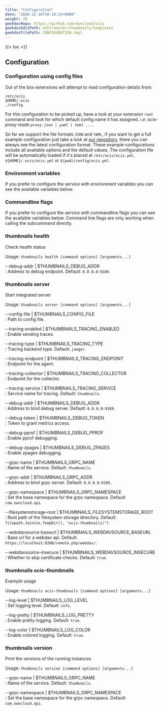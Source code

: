 ```yaml
---
title: "Configuration"
date: "2020-12-16T10:18:25+0000"
weight: 20
geekdocRepo: https://github.com/owncloud/ocis
geekdocEditPath: edit/master/thumbnails/templates
geekdocFilePath: CONFIGURATION.tmpl
---
```


{{< toc >}}

## Configuration

### Configuration using config files

Out of the box extensions will attempt to read configuration details from:

```console
/etc/ocis
$HOME/.ocis
./config
```

For this configuration to be picked up, have a look at your extension `root` command and look for which default config name it has assigned. *i.e: ocis-proxy reads `proxy.json | yaml | toml ...`*.

So far we support the file formats `JSON` and `YAML`, if you want to get a full example configuration just take a look at [our repository](https://github.com/owncloud/ocis/tree/master/config), there you can always see the latest configuration format. These example configurations include all available options and the default values. The configuration file will be automatically loaded if it's placed at `/etc/ocis/ocis.yml`, `${HOME}/.ocis/ocis.yml` or `$(pwd)/config/ocis.yml`.

### Environment variables

If you prefer to configure the service with environment variables you can see the available variables below.

### Commandline flags

If you prefer to configure the service with commandline flags you can see the available variables below. Command line flags are only working when calling the subcommand directly.

### thumbnails health

Check health status

Usage: `thumbnails health [command options] [arguments...]`

--debug-addr | $THUMBNAILS_DEBUG_ADDR  
: Address to debug endpoint. Default: `0.0.0.0:9189`.

### thumbnails server

Start integrated server

Usage: `thumbnails server [command options] [arguments...]`

--config-file | $THUMBNAILS_CONFIG_FILE  
: Path to config file.

--tracing-enabled | $THUMBNAILS_TRACING_ENABLED  
: Enable sending traces.

--tracing-type | $THUMBNAILS_TRACING_TYPE  
: Tracing backend type. Default: `jaeger`.

--tracing-endpoint | $THUMBNAILS_TRACING_ENDPOINT  
: Endpoint for the agent.

--tracing-collector | $THUMBNAILS_TRACING_COLLECTOR  
: Endpoint for the collector.

--tracing-service | $THUMBNAILS_TRACING_SERVICE  
: Service name for tracing. Default: `thumbnails`.

--debug-addr | $THUMBNAILS_DEBUG_ADDR  
: Address to bind debug server. Default: `0.0.0.0:9189`.

--debug-token | $THUMBNAILS_DEBUG_TOKEN  
: Token to grant metrics access.

--debug-pprof | $THUMBNAILS_DEBUG_PPROF  
: Enable pprof debugging.

--debug-zpages | $THUMBNAILS_DEBUG_ZPAGES  
: Enable zpages debugging.

--grpc-name | $THUMBNAILS_GRPC_NAME  
: Name of the service. Default: `thumbnails`.

--grpc-addr | $THUMBNAILS_GRPC_ADDR  
: Address to bind grpc server. Default: `0.0.0.0:9185`.

--grpc-namespace | $THUMBNAILS_GRPC_NAMESPACE  
: Set the base namespace for the grpc namespace. Default: `com.owncloud.api`.

--filesystemstorage-root | $THUMBNAILS_FILESYSTEMSTORAGE_ROOT  
: Root path of the filesystem storage directory. Default: `filepath.Join(os.TempDir(), "ocis-thumbnails/")`.

--webdavsource-baseurl | $THUMBNAILS_WEBDAVSOURCE_BASEURL  
: Base url for a webdav api. Default: `https://localhost:9200/remote.php/webdav/`.

--webdavsource-insecure | $THUMBNAILS_WEBDAVSOURCE_INSECURE  
: Whether to skip certificate checks. Default: `true`.

### thumbnails ocis-thumbnails

Example usage

Usage: `thumbnails ocis-thumbnails [command options] [arguments...]`

--log-level | $THUMBNAILS_LOG_LEVEL  
: Set logging level. Default: `info`.

--log-pretty | $THUMBNAILS_LOG_PRETTY  
: Enable pretty logging. Default: `true`.

--log-color | $THUMBNAILS_LOG_COLOR  
: Enable colored logging. Default: `true`.

### thumbnails version

Print the versions of the running instances

Usage: `thumbnails version [command options] [arguments...]`

--grpc-name | $THUMBNAILS_GRPC_NAME  
: Name of the service. Default: `thumbnails`.

--grpc-namespace | $THUMBNAILS_GRPC_NAMESPACE  
: Set the base namespace for the grpc namespace. Default: `com.owncloud.api`.

